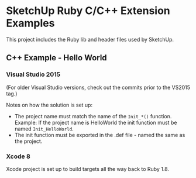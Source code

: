 # SketchUp Ruby C/C++ Extension Examples

This project includes the Ruby lib and header files used by SketchUp.

## C++ Example - Hello World

### Visual Studio 2015

(For older Visual Studio versions, check out the commits prior to the VS2015 tag.)

Notes on how the solution is set up:

* The project name must match the name of the `Init_*()` function. Example: If the project name is HelloWorld the init function must be named `Init_HelloWorld`.
* The init function must be exported in the .def file - named the same as the project.

### Xcode 8

Xcode project is set up to build targets all the way back to Ruby 1.8.
